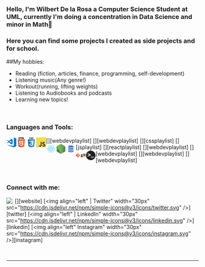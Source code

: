 ### Hello, I'm Wilbert De la Rosa a Computer Science Student at UML, currently I'm doing a concentration in Data Science and minor in Math👋
### Here you can find some projects I created as side projects and for school. 

##My hobbies:
- Reading (fiction, articles, finance, programming, self-development)
- Listening music(Any genre!)
- Workout(running, lifting weights)
- Listening to Audiobooks and podcasts 
- Learning new topics!

<br />

### Languages and Tools:

[<img align="left" alt="Visual Studio Code" width="26px" src="https://raw.githubusercontent.com/github/explore/80688e429a7d4ef2fca1e82350fe8e3517d3494d/topics/visual-studio-code/visual-studio-code.png" />][webdevplaylist]
[<img align="left" alt="HTML5" width="26px" src="https://raw.githubusercontent.com/github/explore/80688e429a7d4ef2fca1e82350fe8e3517d3494d/topics/html/html.png" />][webdevplaylist]
[<img align="left" alt="CSS3" width="26px" src="https://raw.githubusercontent.com/github/explore/80688e429a7d4ef2fca1e82350fe8e3517d3494d/topics/css/css.png" />][cssplaylist]
[<img align="left" alt="JavaScript" width="26px" src="https://raw.githubusercontent.com/github/explore/80688e429a7d4ef2fca1e82350fe8e3517d3494d/topics/javascript/javascript.png" />][jsplaylist]
[<img align="left" alt="React" width="26px" src="https://raw.githubusercontent.com/github/explore/80688e429a7d4ef2fca1e82350fe8e3517d3494d/topics/react/react.png" />][reactplaylist]
[<img align="left" alt="Node.js" width="26px" src="https://raw.githubusercontent.com/github/explore/80688e429a7d4ef2fca1e82350fe8e3517d3494d/topics/nodejs/nodejs.png" />][webdevplaylist]
[<img align="left" alt="SQL" width="26px" src="https://raw.githubusercontent.com/github/explore/80688e429a7d4ef2fca1e82350fe8e3517d3494d/topics/sql/sql.png" />][webdevplaylist]
[<img align="left" alt="Git" width="26px" src="https://raw.githubusercontent.com/github/explore/80688e429a7d4ef2fca1e82350fe8e3517d3494d/topics/git/git.png" />][webdevplaylist]
[<img align="left" alt="Terminal" width="26px" src="https://raw.githubusercontent.com/github/explore/80688e429a7d4ef2fca1e82350fe8e3517d3494d/topics/terminal/terminal.png" />][webdevplaylist]

<br />

### Connect with me:
[<img align="left"  width="22px" src="https://www.wilbertdelarosa.com/" />][website]
[<img align="left"  | Twitter" width="30px" src="https://cdn.jsdelivr.net/npm/simple-icons@v3/icons/twitter.svg" />][twitter]
[<img align="left"  | LinkedIn" width="30px" src="https://cdn.jsdelivr.net/npm/simple-icons@v3/icons/linkedin.svg" />][linkedin]
[<img align="left" Instagram" width="30px" src="https://cdn.jsdelivr.net/npm/simple-icons@v3/icons/instagram.svg" />][instagram]


<br />

---
</details>
